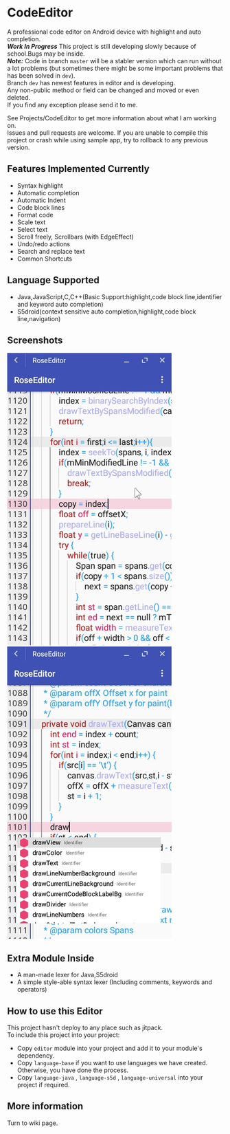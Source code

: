 # CodeEditor
A professional code editor on Android device with highlight and auto completion.  
***Work In Progress*** This project is still developing slowly because of school.Bugs may be inside.   
***Note:***
Code in branch `master` will be a stabler version which can run without a lot problems (but sometimes there might be some important problems that has been solved in `dev`).   
Branch `dev` has newest features in editor and is developing.   
Any non-public method or field can be changed and moved or even deleted.     
If you find any exception please send it to me.   
   
See Projects/CodeEditor to get more information about what I am working on.    
Issues and pull requests are welcome.
If you are unable to compile this project or crash while using sample app, try to rollback to any previous version.
## Features Implemented Currently
* Syntax highlight
* Automatic completion
* Automatic Indent
* Code block lines
* Format code
* Scale text
* Select text
* Scroll freely, Scrollbars (with EdgeEffect)
* Undo/redo actions
* Search and replace text
* Common Shortcuts
## Language Supported  
* Java,JavaScript,C,C++(Basic Support:highlight,code block line,identifier and keyword auto completion)
* S5droid(context sensitive auto completion,highlight,code block line,navigation)   
## Screenshots  
![View Outline](/images/outline.jpg)
![Auto Complete](/images/auto-completion.jpg)   
## Extra Module Inside
* A man-made lexer for Java,S5droid   
* A simple style-able syntax lexer (Including comments, keywords and operators)
## How to use this Editor  
This project hasn't deploy to any place such as jitpack.    
To include this project into your project:  
* Copy `editor` module into your project and add it to your module's dependency.   
* Copy `language-base` if you want to use languages we have created. Otherwise, you have done the process.   
* Copy `language-java` , `language-s5d` , `language-universal` into your project if required.   
## More information
Turn to wiki page.
